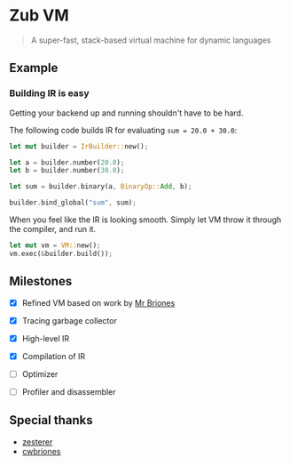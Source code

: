 # Zub VM
> A super-fast, stack-based virtual machine for dynamic languages

## Example

### Building IR is easy

Getting your backend up and running shouldn't have to be hard.

The following code builds IR for evaluating `sum = 20.0 + 30.0`:

```rust
let mut builder = IrBuilder::new();

let a = builder.number(20.0);
let b = builder.number(30.0);

let sum = builder.binary(a, BinaryOp::Add, b);

builder.bind_global("sum", sum);
```

When you feel like the IR is looking smooth. Simply let VM throw it through the compiler, and run it.

```rust
let mut vm = VM::new();
vm.exec(&builder.build());
```

## Milestones

- [x] Refined VM based on work by [Mr Briones](https://github.com/cwbriones)
- [x] Tracing garbage collector
- [x] High-level IR
- [x] Compilation of IR
- [ ] Optimizer
- [ ] Profiler and disassembler


## Special thanks

- [zesterer](https://github.com/zesterer)
- [cwbriones](https://github.com/cwbriones)
